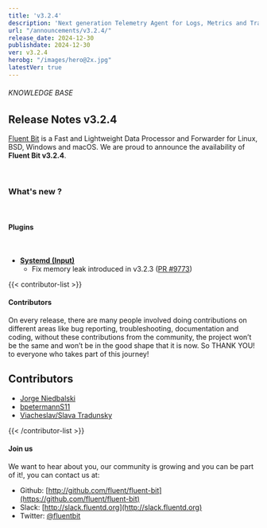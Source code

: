 ```yaml
---
title: 'v3.2.4'
description: 'Next generation Telemetry Agent for Logs, Metrics and Traces. '
url: "/announcements/v3.2.4/"
release_date: 2024-12-30
publishdate: 2024-12-30
ver: v3.2.4
herobg: "/images/hero@2x.jpg"
latestVer: true
---
```


###### KNOWLEDGE BASE

## Release Notes v3.2.4

[Fluent Bit](https://fluentbit.io) is a Fast and Lightweight Data Processor and Forwarder for Linux, BSD, Windows and macOS. We are proud to announce the availability of **Fluent Bit v3.2.4**.

<br>

### What's new ?

<br>

#### Plugins

<br>

- **[Systemd (Input)](https://docs.fluentbit.io/manual/pipeline/inputs/systemd)**
  - Fix memory leak introduced in v3.2.3 ([PR #9773](https://github.com/fluent/fluent-bit/pull/9773))

{{< contributor-list >}}

#### Contributors

On every release, there are many people involved doing contributions on different areas like bug reporting, troubleshooting, documentation and coding, without these contributions from the community, the project won’t be the same and won’t be in the good shape that it is now. So THANK YOU! to everyone who takes part of this journey!

## Contributors

- [Jorge Niedbalski](https://github.com/niedbalski)
- [bpetermannS11](https://github.com/bpetermannS11)
- [Viacheslav/Slava Tradunsky](https://github.com/Tradunsky)

{{< /contributor-list >}}

#### Join us

We want to hear about you, our community is growing and you can be part of it!, you can contact us at:

* Github: [http://github.com/fluent/fluent-bit](https://github.com/fluent/fluent-bit)
* Slack: [http://slack.fluentd.org](http://slack.fluentd.org)
* Twitter: [@fluentbit](https://twitter.com/fluentbit)
